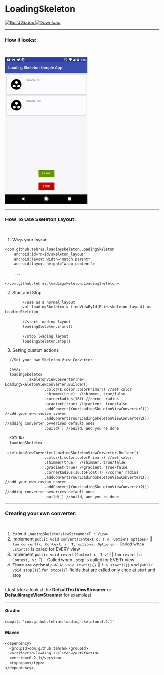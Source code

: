 # LoadingSkeleton
[![Build Status](https://travis-ci.org/tehras/LoadingSkeleton.svg?branch=master)](https://travis-ci.org/tehras/LoadingSkeleton)[ ![Download](https://api.bintray.com/packages/tehras/maven/loading-skeleton/images/download.svg) ](https://bintray.com/tehras/maven/loading-skeleton/_latestVersion)

---
<h3>How it looks:</h3>
<br/>

![Demo GIF](/assets/demo_gif_small.gif "Demo GIF")

---

<h3>How To Use Skeleton Layout:</h3>
<br/>

1. Wrap your layout
```
<com.github.tehras.loadingskeleton.LoadingSkeleton
    android:id="@+id/skeleton_layout"
    android:layout_width="match_parent"
    android:layout_height="wrap_content">

    ...
        
</com.github.tehras.loadingskeleton.LoadingSkeleton>
```

2. Start and Stop
```
        //use as a normal layout
        val loadingSkeleton = findViewById(R.id.skeleton_layout) as LoadingSkeleton
        
        //start loading layout
        loadingSkeleton.start()
        
        //stop loading layout
        loadingSkeleton.stop()
```
3. Setting custom actions
```
  //Set your own Skeleton View Converter
   
  JAVA:
  loadingSkeleton
          .skeletonViewConverter(new LoadingSkeletonViewConverter.Builder()
                  .color(R.color.colorPrimary) //set color
                  .shimmer(true)  //shimmer, true/false
                  .cornerRadius(16f) //corner radius
                  .gradient(true) //gradient, true/false
                  .addConvert(YourLoadingSkeletonViewConverter1()) //add your own custom conver
                  .addConvert(YourLoadingSkeletonViewConverter2()) //adding converter ovverides default ones
                  .build()) //build, and you're done
                  
  KOTLIN:
  loadingSkeleton
          .skeletonViewConverter(LoadingSkeletonViewConverter.Builder()
                  .color(R.color.colorPrimary) //set color
                  .shimmer(true)  //shimmer, true/false
                  .gradient(true) //gradient, true/false
                  .cornerRadius(16.toFloat()) //corner radius
                  .addConvert(YourLoadingSkeletonViewConverter1()) //add your own custom conver
                  .addConvert(YourLoadingSkeletonViewConverter2()) //adding converter ovverides default ones
                  .build()) //build, and you're done
```
---
<h3>Creating your own converter:</h3>
<br/>

1. Extend ```LoadingSkeletonViewStreamer<T : View>```
2. Implement ```public void convert(Context c, T v, Options options)``` || ```fun convert(c: Context, v: T, options: Options)``` - Called when ```.start()``` is called for EVERY view
3. Implement ```public void revert(Context c, T v)``` || ```fun revert(c: Context, v: T)``` - Called when ```.stop``` is called for EVERY view
4. There are optional ```public void start(){}``` || ```fun start(){}``` and ```public void stop(){}``` ```fun stop(){}``` fields that are called only once at start and stop
<br/>
(Just take a look at the <b>DefaultTextViewStreamer</b> or <b>DefaultImageViewStreamer</b> for examples)

---

<h4>Gradle:</h4>

```
compile 'com.github.tehras:loading-skeleton:0.2.1'
```

<h4>Maven:</h4>

```
<dependency>
  <groupId>com.github.tehras</groupId>
  <artifactId>loading-skeleton</artifactId>
  <version>0.2.1</version>
  <type>pom</type>
</dependency>
```
